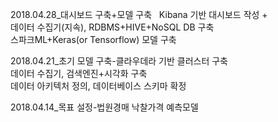 2018.04.28_대시보드 구축+모델 구축  
Kibana 기반 대시보드 작성 +   
데이터 수집기(지속), RDBMS+HIVE+NoSQL DB 구축  
스파크ML+Keras(or Tensorflow) 모델 구축  
  
2018.04.21_초기 모델 구축-클라우데라 기반 클러스터 구축  
데이터 수집기, 검색엔진+시각화 구축  
데이터 아키텍처 정의, 데이터베이스 스키마 확정  
  
2018.04.14_목표 설정-법원경매 낙찰가격 예측모델  
